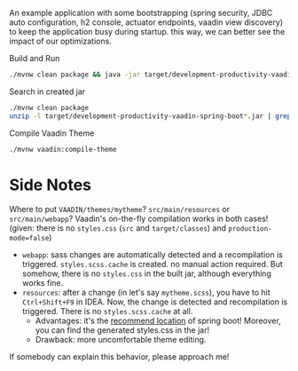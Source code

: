 An example application with some bootstrapping (spring security, JDBC auto configuration, h2 console, actuator endpoints, vaadin view discovery) to keep the application busy during startup. this way, we can better see the impact of our optimizations.

Build and Run

```bash
./mvnw clean package && java -jar target/development-productivity-vaadin-spring-boot*.jar
```

Search in created jar

```bash
./mvnw clean package
unzip -l target/development-productivity-vaadin-spring-boot*.jar | grep css 
```

Compile Vaadin Theme

```bash
./mvnw vaadin:compile-theme 
```

# Side Notes

Where to put `VAADIN/themes/mytheme`? `src/main/resources` or `src/main/webapp`? Vaadin's on-the-fly compilation works in both cases! (given: there is no `styles.css` (`src` and `target/classes`) and `production-mode=false`)

- `webapp`: sass changes are automatically detected and a recompilation is triggered. `styles.scss.cache` is created. no manual action required. But somehow, there is no `styles.css` in the built jar, although everything works fine.
- `resources`: after a change (in let's say `mytheme.scss`), you have to hit `Ctrl+Shift+F9` in IDEA. Now, the change is detected and recompilation is triggered. There is no `styles.scss.cache` at all.
  - Advantages: it's the [recommend location](https://docs.spring.io/spring-boot/docs/current/reference/html/boot-features-developing-web-applications.html#boot-features-spring-mvc-static-content) of spring boot! Moreover, you can find the generated styles.css in the jar!
  - Drawback: more uncomfortable theme editing.
  
If somebody can explain this behavior, please approach me!
